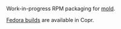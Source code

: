 Work-in-progress RPM packaging for [mold](https://github.com/rui314/mold).

[Fedora builds](https://copr.fedorainfracloud.org/coprs/ktdreyer/mold/) are available in Copr.
